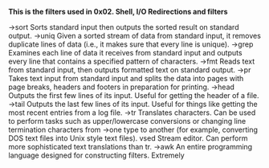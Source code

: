 **This is the filters used in 0x02. Shell, I/O Redirections and filters**

->sort	Sorts standard input then outputs the sorted result on standard output.
->uniq	Given a sorted stream of data from standard input, it removes duplicate lines of data (i.e., it makes sure that every line is unique).
->grep	Examines each line of data it receives from standard input and outputs every line that contains a specified pattern of characters.
->fmt	Reads text from standard input, then outputs formatted text on standard output.
->pr	Takes text input from standard input and splits the data into pages with page breaks, headers and footers in preparation for printing.
->head	Outputs the first few lines of its input. Useful for getting the header of a file.
->tail	Outputs the last few lines of its input. Useful for things like getting the most recent entries from a log file.
->tr	Translates characters. Can be used to perform tasks such as upper/lowercase conversions or changing line termination characters from ->one type to another (for example, converting DOS text files into Unix style text files).
vsed	Stream editor. Can perform more sophisticated text translations than tr.
->awk	An entire programming language designed for constructing filters. Extremely
